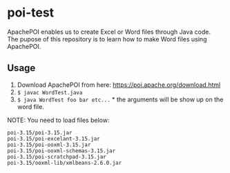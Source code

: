 # poi-test

ApachePOI enables us to create Excel or Word files through Java code.  
The pupose of this repository is to learn how to make Word files using ApachePOI.

## Usage

1. Download ApachePOI from here: https://poi.apache.org/download.html
2. `$ javac WordTest.java`
3. `$ java WordTest foo bar etc...` * the arguments will be show up on the word file.


NOTE: You need to load files below:

```
poi-3.15/poi-3.15.jar
poi-3.15/poi-excelant-3.15.jar
poi-3.15/poi-ooxml-3.15.jar
poi-3.15/poi-ooxml-schemas-3.15.jar
poi-3.15/poi-scratchpad-3.15.jar
poi-3.15/ooxml-lib/xmlbeans-2.6.0.jar
```
